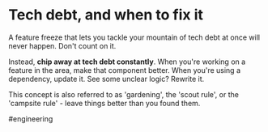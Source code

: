 # Tech debt, and when to fix it

A feature freeze that lets you tackle your mountain of tech debt at once will never happen. Don't count on it.

Instead, **chip away at tech debt constantly**.
When you're working on a feature in the area, make that component better.
When you're using a dependency, update it.
See some unclear logic? Rewrite it.

This concept is also referred to as 'gardening', the 'scout rule', or the 'campsite rule' - leave things better than you found them.

#engineering